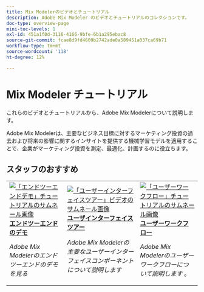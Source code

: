 ```yaml
---
title: Mix Modelerのビデオとチュートリアル
description: Adobe Mix Modeler のビデオとチュートリアルのコレクションです。
doc-type: overview-page
mini-toc-levels: 1
exl-id: 451a1f0d-3116-4166-9bfe-6b1a295ebac8
source-git-commit: fcae8d9fd4609b2742ade0a589451a037ca69b71
workflow-type: tm+mt
source-wordcount: '118'
ht-degree: 12%

---
```


# Mix Modeler チュートリアル

これらのビデオとチュートリアルから、Adobe Mix Modelerについて説明します。

Adobe Mix Modelerは、主要なビジネス目標に対するマーケティング投資の過去および将来の影響に関するインサイトを提供する機械学習モデルを適用することで、企業がマーケティング投資を測定、最適化、計画するのに役立ちます。


<div id="recs-overview-body-1"></div>
<div id="recs-overview-body-2"></div>
<div id="recs-overview-body-3"></div>
<div id="recs-overview-body-4"></div>
<div id="recs-overview-body-5"></div>
<div id="recs-overview-body-6"></div>

## スタッフのおすすめ

<div id="staff-picks-section">
<table style="margin-top: 0 !important">
<tr>
  <td>
    <a href="intro/demo.md">
      <img alt="「エンドツーエンドデモ」チュートリアルのサムネール画像" src="https://video.tv.adobe.com/v/3440795?format=jpeg&captions=jpn" />
    </a>
    <div>
      <a href="intro/demo.md">
    <strong> エンドツーエンドのデモ </strong>
    </a>
    </div>
    <p>
    <em>Adobe Mix Modelerのエンドツーエンドのデモを見る </em>
    <p>
  </td>
  <td>
    <a href="intro/user-interface-tour.md">
      <img alt="「ユーザーインターフェイスツアー」ビデオのサムネール画像" src="https://video.tv.adobe.com/v/3452383?format=jpeg&captions=jpn" />
    </a>
    <div>
      <a href="intro/user-interface-tour.md">
    <strong> ユーザインターフェイスツアー </strong>
    </a>
    </div>
    <p>
    <em>Adobe Mix Modelerの主要なユーザーインターフェイスコンポーネントについて説明します </em>
    <p>
  </td>
  <td>
    <a href="intro/user-workflow.md">
      <img alt="「ユーザーワークフロー」チュートリアルのサムネール画像" src="https://video.tv.adobe.com/v/3440204?format=jpeg&captions=jpn" />
    </a>
    <div>
      <a href="intro/user-workflow.md">
    <strong> ユーザーワークフロー </strong>
    </a>
    </div>
    <p>
    <em>Adobe Mix Modelerのユーザーワークフローについて説明します </em>。
    <p>
  </td>
</tr>
</table>

</div>
